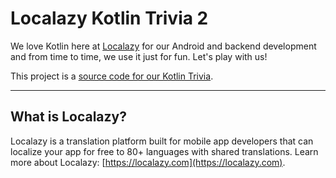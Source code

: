 # Localazy Kotlin Trivia 2

We love Kotlin here at [Localazy](https://localazy.com) for our Android and backend development and from time to time, we use it just for fun. Let's play with us! 

This project is a [source code for our Kotlin Trivia](https://localazy.com/blog/kotlin-trivia-2).

---

## What is Localazy?

Localazy is a translation platform built for mobile app developers that can localize your app for free to 80+ languages with shared translations. Learn more about Localazy: [https://localazy.com](https://localazy.com).
